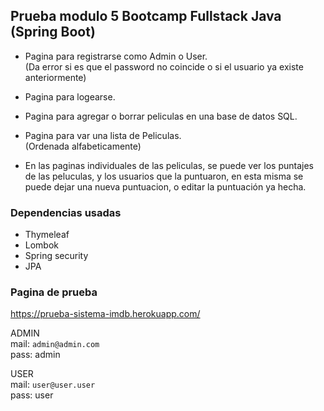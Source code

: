## Prueba modulo 5 Bootcamp Fullstack Java (Spring Boot)

- Pagina para registrarse como Admin o User. 
<br>(Da error si es que el password no coincide o si el usuario ya existe anteriormente)

- Pagina para logearse.

- Pagina para agregar o borrar peliculas en una base de datos SQL.

- Pagina para var una lista de Peliculas.<br>(Ordenada alfabeticamente)

- En las paginas individuales de las peliculas, se puede ver los puntajes de las peluculas, y los usuarios que la puntuaron, en esta misma se puede dejar una nueva puntuacion, o editar la puntuación ya hecha.

### Dependencias usadas
- Thymeleaf
- Lombok
- Spring security
- JPA


### Pagina de prueba
https://prueba-sistema-imdb.herokuapp.com/

ADMIN<br>
mail: `admin@admin.com` <br>
pass: admin<br>

USER<br>
mail: `user@user.user`<br>
pass: user<br>


